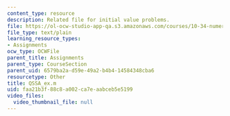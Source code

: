 ```yaml
---
content_type: resource
description: Related file for initial value problems.
file: https://ol-ocw-studio-app-qa.s3.amazonaws.com/courses/10-34-numerical-methods-applied-to-chemical-engineering-fall-2005/faa21b3f88c8a002ca7eaabceb5e5199_QSSA_ex.m
file_type: text/plain
learning_resource_types:
- Assignments
ocw_type: OCWFile
parent_title: Assignments
parent_type: CourseSection
parent_uid: 6579ba2a-d59e-49a2-b4b4-14584348cba6
resourcetype: Other
title: QSSA_ex.m
uid: faa21b3f-88c8-a002-ca7e-aabceb5e5199
video_files:
  video_thumbnail_file: null
---
```

